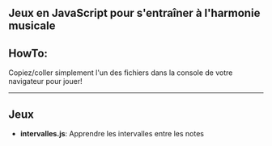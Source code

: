 Jeux en JavaScript pour s'entraîner à l'harmonie musicale
---

HowTo: 
--

Copiez/coller simplement l'un des fichiers dans la console de votre navigateur pour jouer!

--- 

Jeux
-

- **intervalles.js**: Apprendre les intervalles entre les notes
